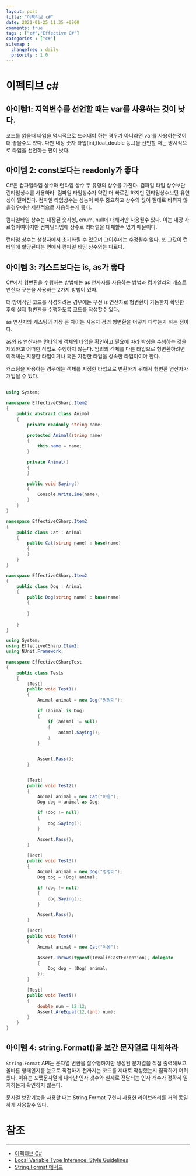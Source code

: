 ```yaml
---
layout: post
title: "이펙티브 c#"
date: 2021-01-25 11:35 +0900
comments: true
tags : ["c#","Effective C#"]
categories : ["c#"]
sitemap :
  changefreq : daily
  priority : 1.0
---
```


# 이펙티브 c#
## 아이템1: 지역변수를 선언할 때는 var를 사용하는 것이 낫다.

코드를 읽을때 타입을 명시적으로 드러내야 하는 경우가 아니라면 var를 사용하는것이 더 좋을수도 있다.
다만 내장 숫자 타입(int,float,double 등..)을 선언할 때는 명시적으로 타입을 선언하는 편이 낫다.

## 아이템 2: const보다는 readonly가 좋다

C#은 컴파일타임 상수와 런타임 상수 두 유형의 상수를 가진다. 컴파일 타임 상수보단 런타임상수를 사용하라. 
컴파일 타임상수가 약간 더 빠르긴 하지만 런타임상수보단 유연성이 떨어진다.
컴파일 타임상수는 성능이 매우 중요하고 상수의 값이 절대로 바뀌지 않을경우에만 제한적으로 사용하는게 좋다.

컴파일타임 상수는 내장된 숫자형, enum, null에 대해서만 사용될수 있다. 이는 내장 자료형이여야지만 컴파일타임에 상수로 리터럴을 대체할수 있기 때문이다.

런타임 상수는 생성자에서 초기화될 수 있으며 그이후에는 수정될수 없다. 또 그값이 런타임에 할당된다는 면에서 컴파일 타임 상수와는 다르다.

## 아이템 3: 캐스트보다는 is, as가 좋다

C#에서 형변환을 수행하는 방법에는 as 연사자를 사용하는 방법과 컴파일러의 캐스트 연산자 구분을 사용하는 2가지 방법이 있따.

더 방어적인 코드를 작성하려는 경우에는 우선 is 연산자로 형변환이 가능한지 확인한 후에 실제 형변환을 수행하도록 코드를 작성할수 있다.

as 연산자와 캐스팅의 가장 큰 차이는 사용자 정의 형변환을 어떻게 다루는가 하는 점이다.

as와 is 연산자는 런타임에 객체의 타입을 확인하고 필요에 따라 박싱을 수행하는 것을 제외하고 어떠한 작업도 수행하지 않는다.
임의의 객체를 다른 타입으로 형변환하려면 이객체는 지정한 타입이거나 혹은 지정한 타입을 상속한 타입이여야 한다.

캐스팅을 사용하는 경우에는 객체를 지정한 타입으로 변환하기 위해서 형변환 연산자가 개입될 수 있다.

```c#

using System;

namespace EffectiveCSharp.Item2
{
	public abstract class Animal
	{
		private readonly string name;

		protected Animal(string name)
		{
			this.name = name;
		}

		private Animal()
		{
		}

		public void Saying()
		{
			Console.WriteLine(name);
		}
	}
}

```

```c#
namespace EffectiveCSharp.Item2
{
	public class Cat : Animal
	{
		public Cat(string name) : base(name)
		{
		}
	}
}

```


```c#
namespace EffectiveCSharp.Item2
{
	public class Dog : Animal
	{
		public Dog(string name) : base(name)
		{
			
		}
		
	}
}

```


```c#
using System;
using EffectiveCSharp.Item2;
using NUnit.Framework;

namespace EffectiveCSharpTest
{
	public class Tests
	{
		[Test]
		public void Test1()
		{
			Animal animal = new Dog("멍멍이");

			if (animal is Dog)
			{
				if (animal != null)
				{
					animal.Saying();
				}
			}


			Assert.Pass();
		}


		[Test]
		public void Test2()
		{
			Animal animal = new Cat("야옹");
			Dog dog = animal as Dog;

			if (dog != null)
			{
				dog.Saying();
			}

			Assert.Pass();
		}

		[Test]
		public void Test3()
		{
			Animal animal = new Dog("멍멍이");
			Dog dog = (Dog) animal;

			if (dog != null)
			{
				dog.Saying();
			}

			Assert.Pass();
		}

		[Test]
		public void Test4()
		{
			Animal animal = new Cat("야옹");

			Assert.Throws(typeof(InvalidCastException), delegate
			{
				Dog dog = (Dog) animal;
			});
		}

		[Test]
		public void Test5()
		{
			double num = 12.12;
			Assert.AreEqual(12,(int) num);
		}
	}
}

```

## 아이템 4: string.Format()을 보간 문자열로 대체하라


`String.Format` API는 문자열 변환을 잘수행하지만 생성된 문자열을 직접 출력해보고 올바른 형태인지를 눈으로 직접하기 전까지는 코드를 제대로 작성했는지 짐작하기 어려웠다.
이유는 포맷문자열에 나타난 인자 갯수와 실제로 전달되는 인자 개수가 정확히 일치하는지 확인하지 않는다.

문자열 보간기능을 사용할 때는 String.Format 구현시 사용한 라이브러리를 거의 동일하게 사용할수 있다.

# 참조
-----
* [이펙티브 C#](http://www.yes24.com/Product/Goods/55864866)
* [Local Variable Type Inference: Style Guidelines](https://openjdk.java.net/projects/amber/LVTIstyle.html)
* [String.Format 메서드](https://docs.microsoft.com/ko-kr/dotnet/api/system.string.format?view=net-5.0)
